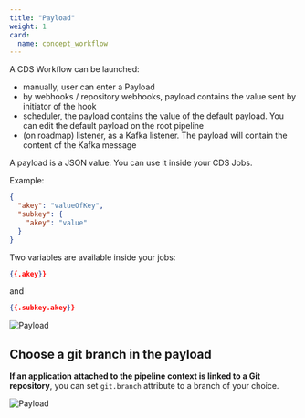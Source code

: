```yaml
---
title: "Payload"
weight: 1
card: 
  name: concept_workflow
---
```



A CDS Workflow can be launched:

* manually, user can enter a Payload
* by webhooks / repository webhooks, payload contains the value sent by initiator of the hook
* scheduler, the payload contains the value of the default payload. You can edit the default payload on the root pipeline
* (on roadmap) listener, as a Kafka listener. The payload will contain the content of the Kafka message

A payload is a JSON value. You can use it inside your CDS Jobs.

Example:

```json
{
  "akey": "valueOfKey",
  "subkey": {
    "akey": "value"
  }
}
```

Two variables are available inside your jobs:

```json
{{.akey}}
```

and

```json
{{.subkey.akey}}
```


![Payload](/images/workflows.design.payload.png)


## Choose a git branch in the payload

**If an application attached to the pipeline context is linked to a Git repository**, you can set `git.branch` attribute to a branch of your choice.

![Payload](/images/workflows.design.payload.gif)
